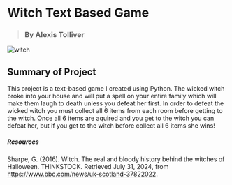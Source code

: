 # Witch Text Based Game

> ### By Alexis Tolliver



![witch](https://github.com/user-attachments/assets/44342221-f33e-42a3-af30-6bca4e2b254f)




## Summary of Project

This project is a text-based game I created using Python. The wicked witch broke into your house and will put a spell on your entire family which will make them laugh to death unless you defeat her first. In order to defeat the wicked witch you must collect all 6 items from each room before getting to the witch. Once all 6 items are aquired and you get to the witch you can defeat her, but if you get to the witch before collect all 6 items she wins! 




##### Resources
Sharpe, G. (2016). Witch. The real and bloody history behind the witches of Halloween. THINKSTOCK. Retrieved July 31, 2024, from https://www.bbc.com/news/uk-scotland-37822022. 
